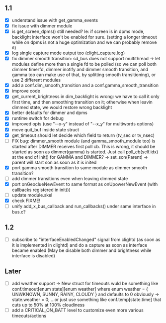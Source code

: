 ## 1.1
- [x] understand issue with get_gamma_events
- [x] fix issue with dimmer module
- [x] is get_screen_dpms() still needed? Ie: if screen is in dpms mode, backlight interface won't be enabled for sure. (setting a longer timeout while on dpms is not a huge optimization and we can probably remove it)
- [x] log single capture mode output too (clight_capture.log)
- [x] fix dimmer smooth transition: sd_bus does not support multithread -> let modules define more than a single fd to be polled (so we can poll both dimmer timerfd, dimmer inotify and dimmer smooth transition, and gamma too can make use of that, by splitting smooth transitioning), or use 2 different modules
- [x] add a conf.dim_smooth_transition and a conf.gamma_smooth_transition
- [x] improve code
- [x] get_current_brightness in dim_backlight is wrong: we have to call it only first time, and then smoothing transition on it; otherwise when leavin dimmed state, we would restore wrong backlight
- [x] better defaults for dimmer and dpms
- [x] runtime switch for debug
- [x] improved opts (use "--x-y" instead of "--x_y" for multiwords options)
- [x] move quit_buf inside state struct
- [x] get_timeout should let decide which field to return (tv_sec or tv_nsec)
- [ ] FIX bug: dimmer_smooth module (and gamma_smooth_module too) is started after DIMMER receives first poll cb. This is wrong, it should be started as soon as dimmer(gamma) is started.
Just call poll_cb(self.idx) at the end of init() for GAMMA and DIMMER? -> set_son(Parent) -> parent will start son as soon as it is inited
- [x] port gamma smooth transition to same module as dimmer smooth transition?
- [ ] add dimmer transitions even when leaving dimmed state
- [x] port onGeoclueNewEvent to same format as onUpowerNewEvent (with callbacks registered in init())
- [ ] update module.skel
- [x] check FIXME!
- [ ] unify add_x_bus_callback and run_callbacks() under same interface in bus.c?

## 1.2
- [ ] subscribe to "interfaceEnabledChanged" signal from clightd (as soon as it is implemented in clightd) and do a capture as soon as interface became enabled (May be disable both dimmer and brightness while interface is disabled)

## Later
- [ ] add weather support -> New struct for timeouts wuld be something like conf.timeout[enum state][enum weather] where enum weather = { UNWKNOWN, SUNNY, RAINY, CLOUDY } and defaults to 0 obviously -> state.weather = 0; ...or just use something like conf.temp[state.time] that cuts up to 50% at 100% cloudiness
- [ ] add a CRITICAL_ON_BATT level to customize even more various timeouts/actions
